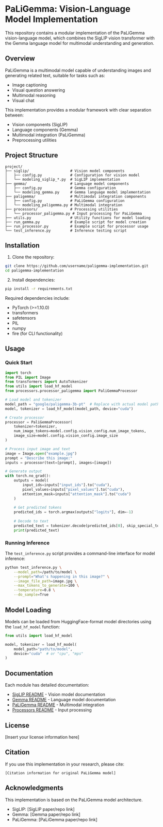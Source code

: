 # PaLiGemma: Vision-Language Model Implementation

This repository contains a modular implementation of the PaLiGemma vision-language model, which combines the SigLIP vision transformer with the Gemma language model for multimodal understanding and generation.

## Overview

PaLiGemma is a multimodal model capable of understanding images and generating related text, suitable for tasks such as:
- Image captioning
- Visual question answering
- Multimodal reasoning
- Visual chat

This implementation provides a modular framework with clear separation between:
- Vision components (SigLIP)
- Language components (Gemma)
- Multimodal integration (PaLiGemma)
- Preprocessing utilities

## Project Structure

```
project/
├── siglip/                   # Vision model components
│   ├── config.py             # Configuration for vision model
│   └── modeling_siglip_*.py  # SigLIP implementation 
├── gemma/                    # Language model components
│   ├── config.py             # Gemma configuration
│   └── modeling_gemma.py     # Gemma language model implementation
├── paligemma/                # Multimodal integration components
│   ├── config.py             # PaLiGemma configuration
│   └── modeling_paligemma.py # Multimodal integration
├── processors/               # Processing utilities
│   └── processor_paligemma.py # Input processing for PaLiGemma
├── utils.py                  # Utility functions for model loading
├── run_gemma.py              # Example script for model creation
├── run_processor.py          # Example script for processor usage
└── test_inference.py         # Inference testing script
```

## Installation

1. Clone the repository:
```bash
git clone https://github.com/username/paligemma-implementation.git
cd paligemma-implementation
```

2. Install dependencies:
```bash
pip install -r requirements.txt
```

Required dependencies include:
- PyTorch (>=1.10.0)
- transformers
- safetensors
- PIL
- numpy
- fire (for CLI functionality)

## Usage

### Quick Start

```python
import torch
from PIL import Image
from transformers import AutoTokenizer
from utils import load_hf_model
from processors.processor_paligemma import PaliGemmaProcessor

# Load model and tokenizer
model_path = "google/paligemma-3b-pt"  # Replace with actual model path
model, tokenizer = load_hf_model(model_path, device="cuda")

# Create processor
processor = PaliGemmaProcessor(
    tokenizer=tokenizer,
    num_image_tokens=model.config.vision_config.num_image_tokens,
    image_size=model.config.vision_config.image_size
)

# Process input image and text
image = Image.open("example.jpg")
prompt = "Describe this image:"
inputs = processor(text=[prompt], images=[image])

# Generate output
with torch.no_grad():
    outputs = model(
        input_ids=inputs["input_ids"].to("cuda"),
        pixel_values=inputs["pixel_values"].to("cuda"),
        attention_mask=inputs["attention_mask"].to("cuda")
    )
    
    # Get predicted tokens
    predicted_ids = torch.argmax(outputs["logits"], dim=-1)
    
    # Decode to text
    predicted_text = tokenizer.decode(predicted_ids[0], skip_special_tokens=True)
    print(predicted_text)
```

### Running Inference

The `test_inference.py` script provides a command-line interface for model inference:

```bash
python test_inference.py \
    --model_path=/path/to/model \
    --prompt="What's happening in this image?" \
    --image_file_path=image.jpg \
    --max_tokens_to_generate=100 \
    --temperature=0.8 \
    --do_sample=True
```

## Model Loading

Models can be loaded from HuggingFace-format model directories using the `load_hf_model` function:

```python
from utils import load_hf_model

model, tokenizer = load_hf_model(
    model_path="path/to/model",
    device="cuda"  # or "cpu", "mps"
)
```

## Documentation

Each module has detailed documentation:
- [SigLIP README](siglip/README.md) - Vision model documentation
- [Gemma README](gemma/README.md) - Language model documentation
- [PaLiGemma README](paligemma/README.md) - Multimodal integration
- [Processors README](processors/README.md) - Input processing

## License

[Insert your license information here]

## Citation

If you use this implementation in your research, please cite:

```
[Citation information for original PaLiGemma model]
```

## Acknowledgments

This implementation is based on the PaLiGemma model architecture.
- SigLIP: [SigLIP paper/repo link]
- Gemma: [Gemma paper/repo link]
- PaLiGemma: [PaLiGemma paper/repo link]
